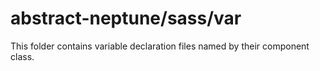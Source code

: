 # abstract-neptune/sass/var

This folder contains variable declaration files named by their component class.
